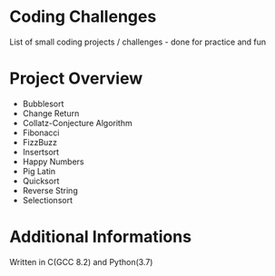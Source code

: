 Coding Challenges
=================
List of small coding projects / challenges - done for practice and fun


Project Overview
================
* Bubblesort
* Change Return
* Collatz-Conjecture Algorithm
* Fibonacci
* FizzBuzz
* Insertsort
* Happy Numbers
* Pig Latin
* Quicksort
* Reverse String
* Selectionsort

Additional Informations
=======================
Written in C(GCC 8.2) and Python(3.7)
